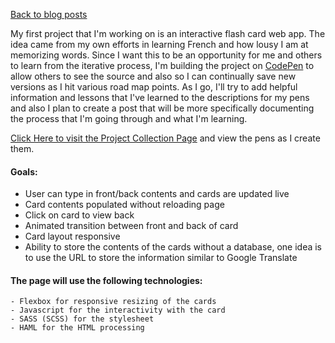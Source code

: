 [Back to blog posts](./blog.html)

My first project that I'm working on is an interactive flash card web app. The idea came from my own efforts in learning French and how lousy I am at memorizing words. Since I want this to be an opportunity for me and others to learn from the iterative process, I'm building the project on [CodePen](http://codepen.io/rlahoda/) to allow others to see the source and also so I can continually save new versions as I hit various road map points. As I go, I'll try to add helpful information and lessons that I've learned to the descriptions for my pens and also I plan to create a post that will be more specifically documenting the process that I'm going through and what I'm learning.

[Click Here to visit the Project Collection Page](http://codepen.io/collection/DyyMOQ/) and view the pens as I create them.

#### Goals:

- User can type in front/back contents and cards are updated live
- Card contents populated without reloading page
- Click on card to view back
- Animated transition between front and back of card
- Card layout responsive
- Ability to store the contents of the cards without a database, one idea is to use the URL to store the information similar to Google Translate

#### The page will use the following technologies:

    - Flexbox for responsive resizing of the cards
    - Javascript for the interactivity with the card
    - SASS (SCSS) for the stylesheet
    - HAML for the HTML processing
